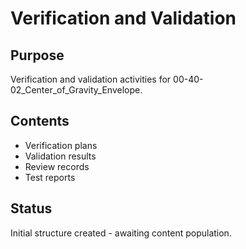 # Verification and Validation

## Purpose
Verification and validation activities for 00-40-02_Center_of_Gravity_Envelope.

## Contents
- Verification plans
- Validation results
- Review records
- Test reports

## Status
Initial structure created - awaiting content population.
